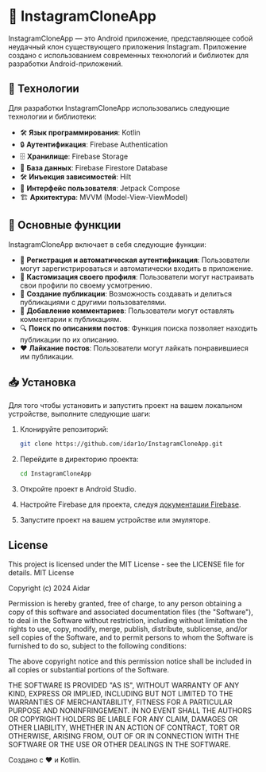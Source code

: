 # 📸 InstagramCloneApp

InstagramCloneApp — это Android приложение, представляющее собой неудачный клон существующего приложения Instagram. Приложение создано с использованием современных технологий и библиотек для разработки Android-приложений.

## 🚀 Технологии

Для разработки InstagramCloneApp использовались следующие технологии и библиотеки:

- 🛠 **Язык программирования**: Kotlin
- 🔒 **Аутентификация**: Firebase Authentication
- 🗄 **Хранилище**: Firebase Storage
- 📄 **База данных**: Firebase Firestore Database
- 🛠 **Инъекция зависимостей**: Hilt
- 🎨 **Интерфейс пользователя**: Jetpack Compose
- 🏗 **Архитектура**: MVVM (Model-View-ViewModel)

## 📱 Основные функции

InstagramCloneApp включает в себя следующие функции:

- 🔑 **Регистрация и автоматическая аутентификация**: Пользователи могут зарегистрироваться и автоматически входить в приложение.
- 🎨 **Кастомизация своего профиля**: Пользователи могут настраивать свои профили по своему усмотрению.
- 📸 **Создание публикации**: Возможность создавать и делиться публикациями с другими пользователями.
- 💬 **Добавление комментариев**: Пользователи могут оставлять комментарии к публикациям.
- 🔍 **Поиск по описаниям постов**: Функция поиска позволяет находить публикации по их описанию.
- ❤️ **Лайкание постов**: Пользователи могут лайкать понравившиеся им публикации.

## 📥 Установка

Для того чтобы установить и запустить проект на вашем локальном устройстве, выполните следующие шаги:

1. Клонируйте репозиторий:
    ```bash
    git clone https://github.com/idar1o/InstagramCloneApp.git
    ```

2. Перейдите в директорию проекта:
    ```bash
    cd InstagramCloneApp
    ```

3. Откройте проект в Android Studio.

4. Настройте Firebase для проекта, следуя [документации Firebase](https://firebase.google.com/docs/android/setup).

5. Запустите проект на вашем устройстве или эмуляторе.


## License
This project is licensed under the MIT License - see the LICENSE file for details.
MIT License

Copyright (c) 2024 Aidar

Permission is hereby granted, free of charge, to any person obtaining a copy
of this software and associated documentation files (the "Software"), to deal
in the Software without restriction, including without limitation the rights
to use, copy, modify, merge, publish, distribute, sublicense, and/or sell
copies of the Software, and to permit persons to whom the Software is
furnished to do so, subject to the following conditions:

The above copyright notice and this permission notice shall be included in all
copies or substantial portions of the Software.

THE SOFTWARE IS PROVIDED "AS IS", WITHOUT WARRANTY OF ANY KIND, EXPRESS OR
IMPLIED, INCLUDING BUT NOT LIMITED TO THE WARRANTIES OF MERCHANTABILITY,
FITNESS FOR A PARTICULAR PURPOSE AND NONINFRINGEMENT. IN NO EVENT SHALL THE
AUTHORS OR COPYRIGHT HOLDERS BE LIABLE FOR ANY CLAIM, DAMAGES OR OTHER
LIABILITY, WHETHER IN AN ACTION OF CONTRACT, TORT OR OTHERWISE, ARISING FROM,
OUT OF OR IN CONNECTION WITH THE SOFTWARE OR THE USE OR OTHER DEALINGS IN THE
SOFTWARE.

Создано с ❤️ и Kotlin.
